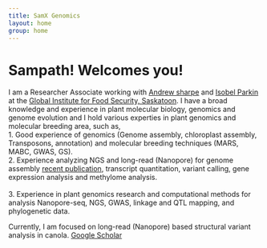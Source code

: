 ```yaml
---
title: SamX Genomics
layout: home
group: home
---
```


# Sampath! Welcomes you!

I am a Researcher Associate working with [Andrew sharpe](https://p2irc.usask.ca/profiles/theme-1/andrew-sharpe.php) and [Isobel Parkin](http://parkingenomics.github.io/) at the [Global Institute for Food Security, Saskatoon](https://www.gifs.ca/). I have a broad knowledge and experience in plant molecular biology, genomics and genome evolution and I hold various experties in plant genomics and molecular breeding area, such as, <br>
	1. Good experience of genomics (Genome assembly, chloroplast assembly, Transposons, annotation) and molecular breeding techniques (MARS, MABC, GWAS, GS).<br>
	2. Experience analyzing NGS and long-read (Nanopore) for genome assembly [recent publication](https://www.nature.com/articles/s41477-020-0735-y), transcript quantitation, variant calling, gene expression analysis and methylome analysis.<br>	
	3. Experience in plant genomics research and computational methods for analysis Nanopore-seq, NGS, GWAS, linkage and QTL mapping, and phylogenetic data.<br>

Currently, I am focused on long-read (Nanopore) based structural variant analysis in canola.
[Google Scholar](https://scholar.google.co.in/citations?user=JOuANlIAAAAJ&hl=en) <br>

